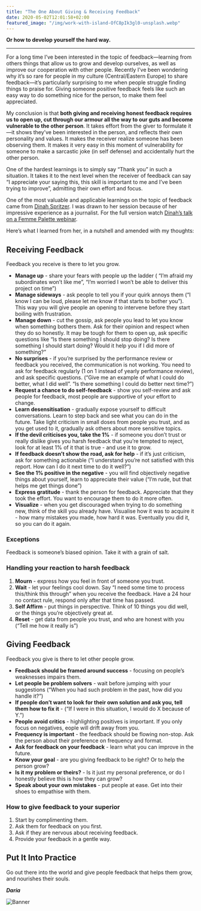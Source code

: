 ```yaml
---
title: "The One About Giving & Receiving Feedback"
date: 2020-05-02T12:01:58+02:00
featured_image: "/img/work-with-island-OfC8pIk3gl0-unsplash.webp"
---
```


**Or how to develop yourself the hard way.**

---

For a long time I’ve been interested in the topic of feedback—learning from others things that allow us to grow and develop ourselves, as well as improve our cooperation with other people. Recently I’ve been wondering why it’s so rare for people in my culture (Central/Eastern Europe) to share feedback—it’s particularly surprising to me when people struggle finding things to praise for. Giving someone positive feedback feels like such an easy way to do something nice for the person, to make them feel appreciated.

My conclusion is that **both giving and receiving honest feedback requires us to open up, cut through our armour all the way to our guts and become vulnerable to the other person**. It takes effort from the giver to formulate it—it shows they’ve been interested in the person, and reflects their own personality and values. It makes the receiver realize someone has been observing them. It makes it very easy in this moment of vulnerability for someone to make a sarcastic joke (in self defense) and accidentally hurt the other person.

One of the hardest learnings is to simply say “Thank you” in such a situation. It takes it to the next level when the receiver of feedback can say “I appreciate your saying this, this skill is important to me and I’ve been trying to improve”, admitting their own effort and focus.

One of the most valuable and applicable learnings on the topic of feedback came from [Dinah Spritzer](https://www.linkedin.com/in/dinahspritzer/). I was drawn to her session because of her impressive experience as a journalist. For the full version watch [Dinah’s talk on a Femme Palette webinar](https://vimeo.com/404698549).

Here’s what I learned from her, in a nutshell and amended with my thoughts:

## Receiving Feedback

Feedback you receive is there to let you grow.

* **Manage up** - share your fears with people up the ladder ( “I’m afraid my subordinates won’t like me”, “I’m worried I won’t be able to deliver this project on time”)
* **Manage sideways** - ask people to tell you if your quirk annoys them (“I know I can be loud, please let me know if that starts to bother you”). This way you will give people an opening to intervene before they start boiling with frustration.
* **Manage down** - cut the gossip, ask people you lead to let you know when something bothers them. Ask for their opinion and respect when they do so honestly. It may be tough for them to open up, ask specific questions like “Is there something I should stop doing? Is there something I should start doing? Would it help you if I did more of something?”
* **No surprises** - if you’re surprised by the performance review or feedback you received, the communication is not working. You need to ask for feedback regularly (1 on 1 instead of yearly performance review), and ask specific questions. (“Give me an example of what I could do better, what I did well”. “Is there something I could do better next time?”)
* **Request a chance to do self-feedback** - show you self-review and ask people for feedback, most people are supportive of your effort to change.
* **Learn desensitisation** - gradually expose yourself to difficult conversations. Learn to step back and see what you can do in the future. Take light criticism in small doses from people you trust, and as you get used to it, gradually ask others about more sensitive topics.
* **If the devil criticises you, take the 1%** - if someone you don’t trust or really dislike gives you harsh feedback that you’re tempted to reject, look for at least 1% of it that is true - and use it to grow.
* **If feedback doesn’t show the road, ask for help** - if it’s just criticism, ask for something actionable (“I understand you’re not satisfied with this report. How can I do it next time to do it well?”)
* **See the 1% positive in the negative** - you will find objectively negative things about yourself, learn to appreciate their value (“I’m rude, but that helps me get things done”)
* **Express gratitude** - thank the person for feedback. Appreciate that they took the effort. You want to encourage them to do it more often.
* **Visualize** - when you get discouraged when trying to do something new, think of the skill you already have. Visualise how it was to acquire it - how many mistakes you made, how hard it was. Eventually you did it, so you can do it again.

### Exceptions

Feedback is someone’s biased opinion. Take it with a grain of salt.

### Handling your reaction to harsh feedback

1. **Mourn** - express how you feel in front of someone you trust.
2. **Wait** - let your feelings cool down. Say “I need some time to process this/think this through” when you receive the feedback. Have a 24 hour no contact rule, respond only after that time has passed.
3. **Self Affirm** - put things in perspective. Think of 10 things you did well, or the things you’re objectively great at.
4. **Reset** - get data from people you trust, and who are honest with you (“Tell me how it really is”)

## Giving Feedback

Feedback you give is there to let other people grow.

* **Feedback should be framed around success** - focusing on people’s weaknesses impairs them.
* **Let people be problem solvers** - wait before jumping with your suggestions (“When you had such problem in the past, how did you handle it?”)
* **If people don’t want to look for their own solution and ask you, tell them how to fix it** - (“If I were in this situation, I would do X because of Y.”)
* **People avoid critics** - highlighting positives is important. If you only focus on negatives, eople will drift away from you.
* **Frequency is important** - the feedback should be flowing non-stop. Ask the person about their preference on frequency and format.
* **Ask for feedback on your feedback** - learn what you can improve in the future.
* **Know your goal** - are you giving feedback to be right? Or to help the person grow?
* **Is it my problem or theirs?** - Is it just my personal preference, or do I honestly believe this is how they can grow?
* **Speak about your own mistakes** - put people at ease. Get into their shoes to empathise with them.

### How to give feedback to your superior

1. Start by complimenting them.
2. Ask them for feedback on you first.
3. Ask if they are nervous about receiving feedback.
4. Provide your feedback in a gentle way.

## Put It Into Practice

Go out there into the world and give people feedback that helps them grow, and nourishes their souls.

_**Daria**_

![Banner](/images/dg-tcp-2.jpeg)
